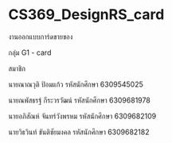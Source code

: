 # CS369_DesignRS_card
งานออกแบบการ์ดขายของ

กลุ่ม G1 - card

สมาชิก 

นายณาณวุติ ป้อมแก้ว        รหัสนักศึกษา 6309545025

นายณพัสธรฐ์ กีระวรวัฒน์      รหัสนักศึกษา 6309681978

นายอภิสัณห์ จันทร์วังพรหม    รหัสนักศึกษา 6309682109

นายวิธวินท์ ขันติชัยมงคล      รหัสนักศึกษา 6309682182
